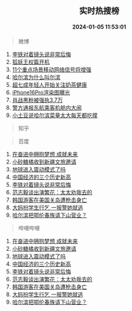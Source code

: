 <div align="center"><h2>实时热搜榜</h2><h4>2024-01-05 11:53:01</h4></div>

> 微博  

1. [李铁对着镜头说非常后悔](https://s.weibo.com/weibo?q=%23%E6%9D%8E%E9%93%81%E5%AF%B9%E7%9D%80%E9%95%9C%E5%A4%B4%E8%AF%B4%E9%9D%9E%E5%B8%B8%E5%90%8E%E6%82%94%23&t=31&band_rank=1&Refer=top)<br />
2. [狐妖王权篇开机](https://s.weibo.com/weibo?q=%E7%8B%90%E5%A6%96%E7%8E%8B%E6%9D%83%E7%AF%87%E5%BC%80%E6%9C%BA&t=31&band_rank=2&Refer=top)<br />
3. [11个重点场景移动网络信号将增强](https://s.weibo.com/weibo?q=%2311%E4%B8%AA%E9%87%8D%E7%82%B9%E5%9C%BA%E6%99%AF%E7%A7%BB%E5%8A%A8%E7%BD%91%E7%BB%9C%E4%BF%A1%E5%8F%B7%E5%B0%86%E5%A2%9E%E5%BC%BA%23&t=31&band_rank=3&Refer=top)<br />
4. [哈尔滨为什么叫尔滨](https://s.weibo.com/weibo?q=%E5%93%88%E5%B0%94%E6%BB%A8%E4%B8%BA%E4%BB%80%E4%B9%88%E5%8F%AB%E5%B0%94%E6%BB%A8&t=31&band_rank=4&Refer=top)<br />
5. [超七成年轻人开始关注奶茶健康](https://s.weibo.com/weibo?q=%23%E8%B6%85%E4%B8%83%E6%88%90%E5%B9%B4%E8%BD%BB%E4%BA%BA%E5%BC%80%E5%A7%8B%E5%85%B3%E6%B3%A8%E5%A5%B6%E8%8C%B6%E5%81%A5%E5%BA%B7%23&t=31&band_rank=5&Refer=top)<br />
6. [iPhone16Pro渲染图曝光](https://s.weibo.com/weibo?q=%23iPhone16Pro%E6%B8%B2%E6%9F%93%E5%9B%BE%E6%9B%9D%E5%85%89%23&t=31&band_rank=6&Refer=top)<br />
7. [肖战黑粉被强执3.7万](https://s.weibo.com/weibo?q=%23%E8%82%96%E6%88%98%E9%BB%91%E7%B2%89%E8%A2%AB%E5%BC%BA%E6%89%A73.7%E4%B8%87%23&t=31&band_rank=7&Refer=top)<br />
8. [警方通报东航乘客机舱内大闹](https://s.weibo.com/weibo?q=%23%E8%AD%A6%E6%96%B9%E9%80%9A%E6%8A%A5%E4%B8%9C%E8%88%AA%E4%B9%98%E5%AE%A2%E6%9C%BA%E8%88%B1%E5%86%85%E5%A4%A7%E9%97%B9%23&t=31&band_rank=8&Refer=top)<br />
9. [小土豆说哈尔滨菜量太大每天都吃撑](https://s.weibo.com/weibo?q=%23%E5%B0%8F%E5%9C%9F%E8%B1%86%E8%AF%B4%E5%93%88%E5%B0%94%E6%BB%A8%E8%8F%9C%E9%87%8F%E5%A4%AA%E5%A4%A7%E6%AF%8F%E5%A4%A9%E9%83%BD%E5%90%83%E6%92%91%23&t=31&band_rank=9&Refer=top)<br />

> 知乎  


> 百度  

1. [在奋进中拥抱梦想 成就未来](https://www.baidu.com/s?wd=%E5%9C%A8%E5%A5%8B%E8%BF%9B%E4%B8%AD%E6%8B%A5%E6%8A%B1%E6%A2%A6%E6%83%B3+%E6%88%90%E5%B0%B1%E6%9C%AA%E6%9D%A5&sa=fyb_news&rsv_dl=fyb_news)<br />
2. [小砂糖橘收到新疆文旅邀请](https://www.baidu.com/s?wd=%E5%B0%8F%E7%A0%82%E7%B3%96%E6%A9%98%E6%94%B6%E5%88%B0%E6%96%B0%E7%96%86%E6%96%87%E6%97%85%E9%82%80%E8%AF%B7&sa=fyb_news&rsv_dl=fyb_news)<br />
3. [地球进入震动模式了吗](https://www.baidu.com/s?wd=%E5%9C%B0%E7%90%83%E8%BF%9B%E5%85%A5%E9%9C%87%E5%8A%A8%E6%A8%A1%E5%BC%8F%E4%BA%86%E5%90%97&sa=fyb_news&rsv_dl=fyb_news)<br />
4. [中国经济的三个历史新高](https://www.baidu.com/s?wd=%E4%B8%AD%E5%9B%BD%E7%BB%8F%E6%B5%8E%E7%9A%84%E4%B8%89%E4%B8%AA%E5%8E%86%E5%8F%B2%E6%96%B0%E9%AB%98&sa=fyb_news&rsv_dl=fyb_news)<br />
5. [李铁对着镜头说非常后悔](https://www.baidu.com/s?wd=%E6%9D%8E%E9%93%81%E5%AF%B9%E7%9D%80%E9%95%9C%E5%A4%B4%E8%AF%B4%E9%9D%9E%E5%B8%B8%E5%90%8E%E6%82%94&sa=fyb_news&rsv_dl=fyb_news)<br />
6. [范志毅谈出演繁花：太太劝我去的](https://www.baidu.com/s?wd=%E8%8C%83%E5%BF%97%E6%AF%85%E8%B0%88%E5%87%BA%E6%BC%94%E7%B9%81%E8%8A%B1%EF%BC%9A%E5%A4%AA%E5%A4%AA%E5%8A%9D%E6%88%91%E5%8E%BB%E7%9A%84&sa=fyb_news&rsv_dl=fyb_news)<br />
7. [韩国游客在美国关岛遭枪击身亡](https://www.baidu.com/s?wd=%E9%9F%A9%E5%9B%BD%E6%B8%B8%E5%AE%A2%E5%9C%A8%E7%BE%8E%E5%9B%BD%E5%85%B3%E5%B2%9B%E9%81%AD%E6%9E%AA%E5%87%BB%E8%BA%AB%E4%BA%A1&sa=fyb_news&rsv_dl=fyb_news)<br />
8. [大妈扮学生行乞 一报警她就逃](https://www.baidu.com/s?wd=%E5%A4%A7%E5%A6%88%E6%89%AE%E5%AD%A6%E7%94%9F%E8%A1%8C%E4%B9%9E+%E4%B8%80%E6%8A%A5%E8%AD%A6%E5%A5%B9%E5%B0%B1%E9%80%83&sa=fyb_news&rsv_dl=fyb_news)<br />
9. [哈尔滨把鄂伦春族请下山营业？](https://www.baidu.com/s?wd=%E5%93%88%E5%B0%94%E6%BB%A8%E6%8A%8A%E9%84%82%E4%BC%A6%E6%98%A5%E6%97%8F%E8%AF%B7%E4%B8%8B%E5%B1%B1%E8%90%A5%E4%B8%9A%EF%BC%9F&sa=fyb_news&rsv_dl=fyb_news)<br />

> 哔哩哔哩  

1. [在奋进中拥抱梦想 成就未来](https://www.baidu.com/s?wd=%E5%9C%A8%E5%A5%8B%E8%BF%9B%E4%B8%AD%E6%8B%A5%E6%8A%B1%E6%A2%A6%E6%83%B3+%E6%88%90%E5%B0%B1%E6%9C%AA%E6%9D%A5&sa=fyb_news&rsv_dl=fyb_news)<br />
2. [小砂糖橘收到新疆文旅邀请](https://www.baidu.com/s?wd=%E5%B0%8F%E7%A0%82%E7%B3%96%E6%A9%98%E6%94%B6%E5%88%B0%E6%96%B0%E7%96%86%E6%96%87%E6%97%85%E9%82%80%E8%AF%B7&sa=fyb_news&rsv_dl=fyb_news)<br />
3. [地球进入震动模式了吗](https://www.baidu.com/s?wd=%E5%9C%B0%E7%90%83%E8%BF%9B%E5%85%A5%E9%9C%87%E5%8A%A8%E6%A8%A1%E5%BC%8F%E4%BA%86%E5%90%97&sa=fyb_news&rsv_dl=fyb_news)<br />
4. [中国经济的三个历史新高](https://www.baidu.com/s?wd=%E4%B8%AD%E5%9B%BD%E7%BB%8F%E6%B5%8E%E7%9A%84%E4%B8%89%E4%B8%AA%E5%8E%86%E5%8F%B2%E6%96%B0%E9%AB%98&sa=fyb_news&rsv_dl=fyb_news)<br />
5. [李铁对着镜头说非常后悔](https://www.baidu.com/s?wd=%E6%9D%8E%E9%93%81%E5%AF%B9%E7%9D%80%E9%95%9C%E5%A4%B4%E8%AF%B4%E9%9D%9E%E5%B8%B8%E5%90%8E%E6%82%94&sa=fyb_news&rsv_dl=fyb_news)<br />
6. [范志毅谈出演繁花：太太劝我去的](https://www.baidu.com/s?wd=%E8%8C%83%E5%BF%97%E6%AF%85%E8%B0%88%E5%87%BA%E6%BC%94%E7%B9%81%E8%8A%B1%EF%BC%9A%E5%A4%AA%E5%A4%AA%E5%8A%9D%E6%88%91%E5%8E%BB%E7%9A%84&sa=fyb_news&rsv_dl=fyb_news)<br />
7. [韩国游客在美国关岛遭枪击身亡](https://www.baidu.com/s?wd=%E9%9F%A9%E5%9B%BD%E6%B8%B8%E5%AE%A2%E5%9C%A8%E7%BE%8E%E5%9B%BD%E5%85%B3%E5%B2%9B%E9%81%AD%E6%9E%AA%E5%87%BB%E8%BA%AB%E4%BA%A1&sa=fyb_news&rsv_dl=fyb_news)<br />
8. [大妈扮学生行乞 一报警她就逃](https://www.baidu.com/s?wd=%E5%A4%A7%E5%A6%88%E6%89%AE%E5%AD%A6%E7%94%9F%E8%A1%8C%E4%B9%9E+%E4%B8%80%E6%8A%A5%E8%AD%A6%E5%A5%B9%E5%B0%B1%E9%80%83&sa=fyb_news&rsv_dl=fyb_news)<br />
9. [哈尔滨把鄂伦春族请下山营业？](https://www.baidu.com/s?wd=%E5%93%88%E5%B0%94%E6%BB%A8%E6%8A%8A%E9%84%82%E4%BC%A6%E6%98%A5%E6%97%8F%E8%AF%B7%E4%B8%8B%E5%B1%B1%E8%90%A5%E4%B8%9A%EF%BC%9F&sa=fyb_news&rsv_dl=fyb_news)<br />
